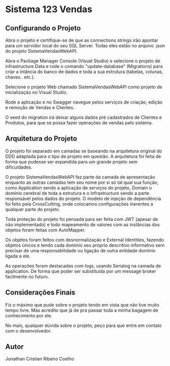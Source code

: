 # Sistema 123 Vendas


## Configurando o Projeto 

Abra o projeto e certifique-se de que as connections strings irão apontar para um servidor local do seu SQL Server. Todas eles estão no arquivo .json do projeto SistemaVendasWebAPI. 

Abra o Package Manager Console (Visual Studio) e selecione o projeto de infrastructure.Data e rode o comando "update-database" (Migrations) para criar a intância do banco de dados e toda a sua estrutura (tabelas, colunas, chaves.. etc.). 

Selecione o projeto Web chamado SistemaVendasWebAPI como projeto de inicialização no Visual Studio. 

Rode a aplicação e no Swagger navegue pelos serviços de criação, edição e remoção de Vendas e Clientes. 

O seed do migration irá deixar alguns dados pré cadastrados de Clientes e Produtos, para que se possa fazer operações de vendas pelo sistema. 

## Arquitetura do Projeto 

O projeto foi separado em camadas se baseando na arquitetura original do DDD adaptada para o tipo de projeto em questão. A arquitetura foi feita de forma que pudesse ser expandida para um grande projeto sem dificuldades. 

O projeto SistemaVendasWebAPI faz parte da camada de apresentação enquanto as outras camadas tem seu nome por si só tal qual sua função, como Application sendo a aplicação de serviços do projeto, Domain o domínio cerebral de toda a estrutura e o Infrastructure sendo a parte responsável pelos dados do projeto. O modelo de injeção de dependência foi feito pela CrossCutting, onde colocamos configurações inerentes a qualquer parte do projeto.  

Toda proteção do projeto foi pensada para ser feita com JWT (apesar de não implementado) e todo mapeamento de valores com as instâncias dos objetos foram feitas com AutoMapper. 

Os objetos foram feitos com desnormalização e External Identities, fazendo objetos únicos e tendo cada domínio seu próprio descritivo informativo sem precisar de uma responsabilidade ou ligação de outra entidade domínio ligada a ele. 

As operações foram destacadas com logs, usando Serialog na camada de application. De forma que poder ser substituida por um message broker facilmente no futuro.

## Considerações Finais 

Fiz o máximo que pude sobre o projeto tendo em vista que não tive muito tempo livre. Mas acredito que já de pra passar toda a minha bagagem de conhecimento por ele. 

No mais, qualquer dúvida sobre o projeto, peço para que entre em contato com o desenvolvedor. 

## Autor 
Jonathan Crístian Ribeiro Coelho